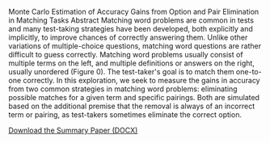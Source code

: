 Monte Carlo Estimation of Accuracy Gains from Option and Pair Elimination in Matching Tasks
Abstract
Matching word problems are common in tests and many test-taking strategies have been developed, both explicitly and implicitly, to improve chances of correctly answering them. Unlike other variations of multiple-choice questions, matching word questions are rather difficult to guess correctly. Matching word problems usually consist of multiple terms on the left, and multiple definitions or answers on the right, usually unordered (Figure 0). The test-taker's goal is to match them one-to-one correctly.
In this exploration, we seek to measure the gains in accuracy from two common strategies in matching word problems: eliminating possible matches for a given term and specific pairings. Both are simulated based on the additional premise that the removal is always of an incorrect term or pairing, as test-takers sometimes eliminate the correct option.

[Download the Summary Paper (DOCX)](./Monte%20Carlo%20Estimation%20of%20Accuracy%20Gains%20from%20Option%20and%20Pair%20Elimination%20in%20Matching%20Tasks.docx)
